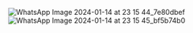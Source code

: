 ![WhatsApp Image 2024-01-14 at 23 15 44_7e80dbef](https://github.com/Ankit-Jaipuriar/notes-taking-app/assets/120705048/85f7ac04-bb49-44e6-95f3-2d618596b647)
![WhatsApp Image 2024-01-14 at 23 15 45_bf5b74b0](https://github.com/Ankit-Jaipuriar/notes-taking-app/assets/120705048/c02259ae-52fa-46de-a871-143fd0ef7875)
